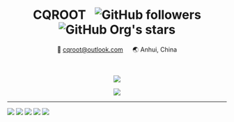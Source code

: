 <div align="center">
  <h1>CQROOT &nbsp;
    <img alt="GitHub followers" src="https://img.shields.io/github/followers/cqroot?style=social">
    <img alt="GitHub Org's stars" src="https://img.shields.io/github/stars/cqroot?style=social">
  </h1>
  
  <p>📧 <a href="mailto:cqroot@outlook.com">cqroot@outlook.com</a> &emsp; 🌏 Anhui, China</p>
  
  <br />
</div>

<p align="center">
  <img src="https://github-readme-stats.vercel.app/api?username=cqroot&show_icons=true&theme=nord">
</p>

<p align="center">
  <img src="https://github-readme-stats.vercel.app/api/top-langs/?username=cqroot&layout=compact&theme=nord">
</p>

---

![](https://img.shields.io/badge/Golang-informational?style=flat&logo=go&logoColor=white&color=00acd7)
![](https://img.shields.io/badge/Linux-informational?style=flat&logo=linux&logoColor=white&color=5b5b5b)
![](https://img.shields.io/badge/Neovim-informational?style=flat&logo=neovim&logoColor=white&color=639e3d)
![](https://img.shields.io/badge/OpenStack-informational?style=flat&logo=openstack&logoColor=white&color=e61742)
![](https://img.shields.io/badge/Ceph-informational?style=flat&logo=ceph&logoColor=white&color=e85953)
